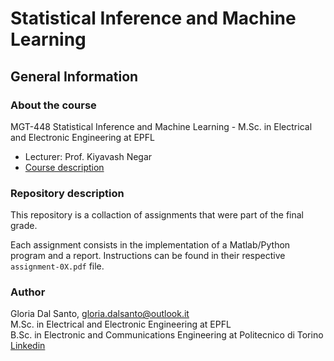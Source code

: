 # Statistical Inference and Machine Learning
## General Information 
### About the course 
MGT-448 Statistical Inference and Machine Learning - M.Sc. in Electrical and Electronic Engineering at EPFL
- Lecturer: Prof. Kiyavash Negar
- [Course description](https://edu.epfl.ch/coursebook/en/statistical-inference-and-machine-learning-MGT-448)
### Repository description
This repository is a collaction of assignments that were part of the final grade. 

Each assignment consists in the implementation of a Matlab/Python program and a report. Instructions can be found in their respective `assignment-0X.pdf` file.
### Author 
Gloria Dal Santo, gloria.dalsanto@outlook.it  
M.Sc. in Electrical and Electronic Engineering at EPFL  
B.Sc. in Electronic and Communications Engineering at Politecnico di Torino  
[Linkedin](https://www.linkedin.com/in/gloriadalsanto/)
